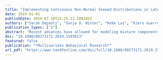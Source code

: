 ```yaml
---
title: "Implementing Continuous Non-Normal Skewed Distributions in Latent Growth Mixture Modeling: An Assessment of Specification Errors and Class Enumeration"
date: 2019-01-01
publishDate: 2019-07-16T21:25:13.509282Z
authors: ["Sarah Depaoli", "Sonja D. Winter", "Keke Lai", "Kiero Guerra-Peña"]
publication_types: ["2"]
abstract: "Recent advances have allowed for modeling mixture components within latent growth modeling using robust, skewed mixture distributions rather than normal distributions. This feature adds flexibility in handling non-normality in longitudinal data, through manifest or latent variables, by directly modeling skewed or heavy-tailed latent classes rather than assuming a mixture of normal distributions. The aim of this study was to assess through simulation the potential under- or over-extraction of latent classes in a growth mixture model when underlying data follow either normal, skewed-normal, or skewed-t distributions. In order to assess this, we implement skewed-t, skewed-normal, and conventional normal (i.e., not skewed) forms of the growth mixture model. The skewed-t and skewed-normal versions of this model have only recently been implemented, and relatively little is known about their performance. Model comparison, fit, and classification of correctly specified and mis-specified models were assessed through various indices. Findings suggest that the accuracy of model comparison and fit measures are dependent on the type of (mis)specification, as well as the amount of class separation between the latent classes. A secondary simulation exposed computation and accuracy difficulties under some skewed modeling contexts. Implications of findings, recommendations for applied researchers, and future directions are discussed; a motivating example is presented using education data."
doi: "10.1080/00273171.2019.1593813"
featured: false
publication: "*Multivariate Behavioral Research*"
url_pdf: "https://www.tandfonline.com/doi/full/10.1080/00273171.2019.1593813"
---
```


